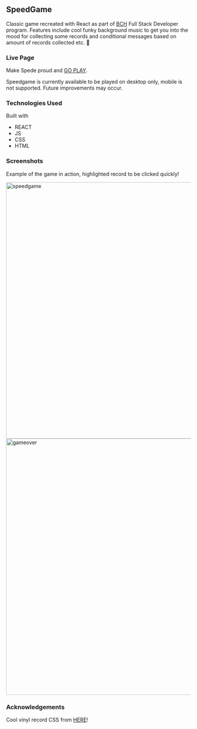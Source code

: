 ## SpeedGame

Classic game recreated with React as part of [BCH](http://bc.fi) Full Stack Developer program. Features include cool funky background music to get you into the mood for collecting some records and conditional messages based on amount of records collected etc. :tada:

### Live Page

Make Spede proud and [GO PLAY](https://speedy-records.netlify.app/).

Speedgame is currently available to be played on desktop only, mobile is not supported. Future improvements may occur.

### Technologies Used

Built with

- REACT
- JS
- CSS
- HTML

### Screenshots

Example of the game in action, highlighted record to be clicked quickly!

<img width="700" alt="speedgame" src="https://user-images.githubusercontent.com/77112303/202126901-6df33fc4-c64c-46c6-812d-8273147aa3d2.png">
<img width="700" alt="gameover" src="https://user-images.githubusercontent.com/77112303/202154675-7fae1e57-7466-4a34-88b5-36081e0d7bce.png">

### Acknowledgements

Cool vinyl record CSS from [HERE](https://codepen.io/thebabydino)!
